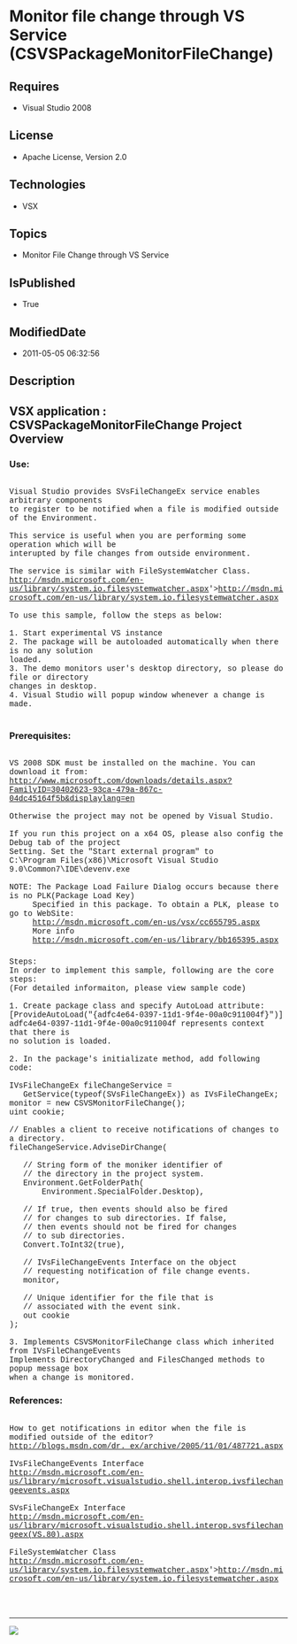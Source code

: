 # Monitor file change through VS Service (CSVSPackageMonitorFileChange)
## Requires
* Visual Studio 2008
## License
* Apache License, Version 2.0
## Technologies
* VSX
## Topics
* Monitor File Change through VS Service
## IsPublished
* True
## ModifiedDate
* 2011-05-05 06:32:56
## Description

<p style="font-family:Courier New"></p>
<h2>VSX application : CSVSPackageMonitorFileChange Project Overview </h2>
<p style="font-family:Courier New"></p>
<h3>Use:</h3>
<p style="font-family:Courier New"><br>
Visual Studio provides SVsFileChangeEx service enables arbitrary components <br>
to register to be notified when a file is modified outside of the Environment.<br>
<br>
This service is useful when you are performing some operation which will be <br>
interupted by file changes from outside environment.<br>
<br>
The service is similar with FileSystemWatcher Class.<br>
<a target="_blank" href="&lt;a target=" href="http://msdn.microsoft.com/en-us/library/system.io.filesystemwatcher.aspx">http://msdn.microsoft.com/en-us/library/system.io.filesystemwatcher.aspx</a>'&gt;<a target="_blank" href="http://msdn.microsoft.com/en-us/library/system.io.filesystemwatcher.aspx">http://msdn.microsoft.com/en-us/library/system.io.filesystemwatcher.aspx</a><br>
<br>
To use this sample, follow the steps as below:<br>
<br>
1. Start experimental VS instance<br>
2. The package will be autoloaded automatically when there is no any solution <br>
loaded.<br>
3. The demo monitors user's desktop directory, so please do file or directory <br>
changes in desktop.<br>
4. Visual Studio will popup window whenever a change is made.<br>
<br>
</p>
<h3>Prerequisites:</h3>
<p style="font-family:Courier New"><br>
VS 2008 SDK must be installed on the machine. You can download it from:<br>
<a target="_blank" href="http://www.microsoft.com/downloads/details.aspx?FamilyID=30402623-93ca-479a-867c-04dc45164f5b&displaylang=en">http://www.microsoft.com/downloads/details.aspx?FamilyID=30402623-93ca-479a-867c-04dc45164f5b&displaylang=en</a><br>
<br>
Otherwise the project may not be opened by Visual Studio.<br>
<br>
If you run this project on a x64 OS, please also config the Debug tab of the project<br>
Setting. Set the &quot;Start external program&quot; to <br>
C:\Program Files(x86)\Microsoft Visual Studio 9.0\Common7\IDE\devenv.exe<br>
<br>
NOTE: The Package Load Failure Dialog occurs because there is no PLK(Package Load Key)<br>
&nbsp; &nbsp; &nbsp;Specified in this package. To obtain a PLK, please to go to WebSite:<br>
&nbsp; &nbsp; &nbsp;<a target="_blank" href="http://msdn.microsoft.com/en-us/vsx/cc655795.aspx">http://msdn.microsoft.com/en-us/vsx/cc655795.aspx</a><br>
&nbsp; &nbsp; &nbsp;More info<br>
&nbsp; &nbsp; &nbsp;<a target="_blank" href="http://msdn.microsoft.com/en-us/library/bb165395.aspx">http://msdn.microsoft.com/en-us/library/bb165395.aspx</a><br>
</p>
<h3></h3>
<p style="font-family:Courier New">Steps:<br>
In order to implement this sample, following are the core steps:<br>
(For detailed informaiton, please view sample code)<br>
<br>
1. Create package class and specify AutoLoad attribute:<br>
[ProvideAutoLoad(&quot;{adfc4e64-0397-11d1-9f4e-00a0c911004f}&quot;)]<br>
adfc4e64-0397-11d1-9f4e-00a0c911004f represents context that there is <br>
no solution is loaded.<br>
<br>
2. In the package's initializate method, add following code:<br>
<br>
IVsFileChangeEx fileChangeService =<br>
&nbsp; &nbsp;GetService(typeof(SVsFileChangeEx)) as IVsFileChangeEx;<br>
monitor = new CSVSMonitorFileChange();<br>
uint cookie;<br>
<br>
// Enables a client to receive notifications of changes to a directory.<br>
fileChangeService.AdviseDirChange(<br>
<br>
&nbsp; &nbsp;// String form of the moniker identifier of <br>
&nbsp; &nbsp;// the directory in the project system.<br>
&nbsp; &nbsp;Environment.GetFolderPath(<br>
&nbsp; &nbsp; &nbsp; &nbsp;Environment.SpecialFolder.Desktop),<br>
<br>
&nbsp; &nbsp;// If true, then events should also be fired <br>
&nbsp; &nbsp;// for changes to sub directories. If false, <br>
&nbsp; &nbsp;// then events should not be fired for changes <br>
&nbsp; &nbsp;// to sub directories.<br>
&nbsp; &nbsp;Convert.ToInt32(true),<br>
<br>
&nbsp; &nbsp;// IVsFileChangeEvents Interface on the object <br>
&nbsp; &nbsp;// requesting notification of file change events.<br>
&nbsp; &nbsp;monitor,<br>
<br>
&nbsp; &nbsp;// Unique identifier for the file that is <br>
&nbsp; &nbsp;// associated with the event sink.<br>
&nbsp; &nbsp;out cookie<br>
);<br>
<br>
3. Implements CSVSMonitorFileChange class which inherited from IVsFileChangeEvents<br>
Implements DirectoryChanged and FilesChanged methods to popup message box<br>
when a change is monitored.<br>
</p>
<h3>References:</h3>
<p style="font-family:Courier New"><br>
How to get notifications in editor when the file is modified outside of the editor?<br>
<a target="_blank" href="http://blogs.msdn.com/dr._ex/archive/2005/11/01/487721.aspx">http://blogs.msdn.com/dr._ex/archive/2005/11/01/487721.aspx</a><br>
<br>
IVsFileChangeEvents Interface<br>
<a target="_blank" href="http://msdn.microsoft.com/en-us/library/microsoft.visualstudio.shell.interop.ivsfilechangeevents.aspx">http://msdn.microsoft.com/en-us/library/microsoft.visualstudio.shell.interop.ivsfilechangeevents.aspx</a><br>
<br>
SVsFileChangeEx Interface<br>
<a target="_blank" href="http://msdn.microsoft.com/en-us/library/microsoft.visualstudio.shell.interop.svsfilechangeex(VS.80).aspx">http://msdn.microsoft.com/en-us/library/microsoft.visualstudio.shell.interop.svsfilechangeex(VS.80).aspx</a><br>
<br>
FileSystemWatcher Class<br>
<a target="_blank" href="&lt;a target=" href="http://msdn.microsoft.com/en-us/library/system.io.filesystemwatcher.aspx">http://msdn.microsoft.com/en-us/library/system.io.filesystemwatcher.aspx</a>'&gt;<a target="_blank" href="http://msdn.microsoft.com/en-us/library/system.io.filesystemwatcher.aspx">http://msdn.microsoft.com/en-us/library/system.io.filesystemwatcher.aspx</a><br>
<br>
<br>
<br>
</p>
<hr>
<div><a href="http://go.microsoft.com/?linkid=9759640" style="margin-top:3px"><img src="http://bit.ly/onecodelogo">
</a></div>
